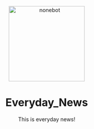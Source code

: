 <!-- markdownlint-disable MD033 MD041 -->
<p align="center">
  <a href="https://v2.nonebot.dev/"><img src="https://raw.githubusercontent.com/w1770946466/Everyday_News/main/log/daily-news.svg" width="200" height="200" alt="nonebot"></a>
</p>

<div align="center">

# Everyday_News

This is everyday news!
